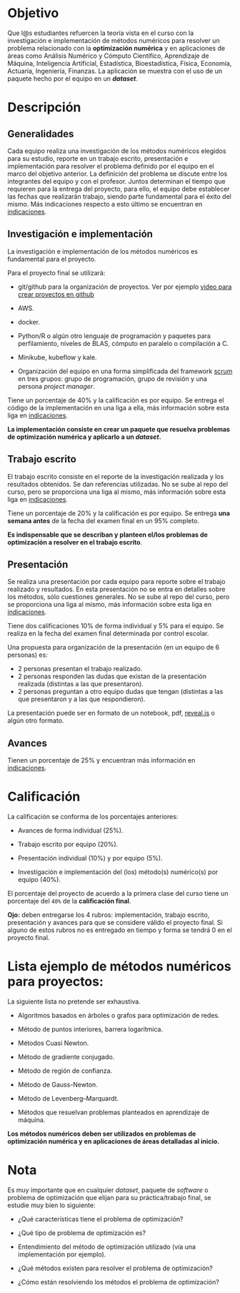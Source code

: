 # Objetivo

Que l@s estudiantes refuercen la teoría vista en el curso con la investigación e implementación de métodos numéricos para resolver un problema  relacionado con la **optimización numérica** y en aplicaciones de áreas como Análisis Numérico y Cómputo Científico, Aprendizaje de Máquina, Inteligencia Artificial, Estadística, Bioestadística, Física, Economía, Actuaría, Ingeniería, Finanzas. La aplicación se muestra con el uso de un paquete hecho por el equipo en un ***dataset***.

# Descripción

## Generalidades

Cada equipo realiza una investigación de los métodos numéricos elegidos para su estudio, reporte en un trabajo escrito, presentación e implementación para resolver el problema definido por el equipo en el marco del objetivo anterior. La definición del problema se discute entre los integrantes del equipo y con el profesor. Juntos determinan el tiempo que requieren para la entrega del proyecto, para ello, el equipo debe establecer las fechas que realizarán trabajo, siendo parte fundamental para el éxito del mismo. Más indicaciones respecto a esto último se encuentran en [indicaciones](indicaciones).

## Investigación e implementación

La investigación e implementación de los métodos numéricos es fundamental para el proyecto. 

Para el proyecto final se utilizará:

* git/github para la organización de proyectos. Ver por ejemplo [video para crear proyectos en github](https://youtu.be/z4Xpif7HI04)

* AWS.

* docker.

* Python/R o algún otro lenguaje de programación y paquetes para perfilamiento, niveles de BLAS, cómputo en paralelo o compilación a C.

* Minikube, kubeflow y kale.

* Organización del equipo en una forma simplificada del framework [scrum](https://www.youtube.com/watch?v=b02ZkndLk1Y&feature=emb_logo) en tres grupos: grupo de programación, grupo de revisión y una persona *project manager*.

Tiene un porcentaje de 40% y la calificación es por equipo. Se entrega el código de la implementación en una liga a ella, más información sobre esta liga en [indicaciones](indicaciones).

**La implementación consiste en crear un paquete que resuelva problemas de optimización numérica y aplicarlo a un *dataset*.**

## Trabajo escrito

El trabajo escrito consiste en el reporte de la investigación realizada y los resultados obtenidos. Se dan referencias utilizadas. No se sube al repo del curso, pero se proporciona una liga al mismo, más información sobre esta liga en [indicaciones](indicaciones).

Tiene un porcentaje de 20% y la calificación es por equipo. Se entrega **una semana antes** de la fecha del examen final en un 95% completo.

**Es indispensable que se describan y planteen el/los problemas de optimización a resolver en el trabajo escrito**.

## Presentación

Se realiza una presentación por cada equipo para reporte sobre el trabajo realizado y resultados. En esta presentación no se entra en detalles sobre los métodos, sólo cuestiones generales. No se sube al repo del curso, pero se proporciona una liga al mismo, más información sobre esta liga en [indicaciones](indicaciones).


Tiene dos calificaciones 10% de forma individual y 5% para el equipo. Se realiza en la fecha del examen final determinada por control escolar. 


Una propuesta para organización de la presentación (en un equipo de 6 personas) es:

* 2 personas presentan el trabajo realizado.
* 2 personas responden las dudas que existan de la presentación realizada (distintas a las que presentaron).
* 2 personas preguntan a otro equipo dudas que tengan (distintas a las que presentaron y a las que respondieron).

La presentación puede ser en formato de un notebook, pdf, [reveal.js](https://github.com/hakimel/reveal.js/) o algún otro formato.


## Avances

Tienen un porcentaje de 25% y encuentran más información en [indicaciones](indicaciones).

# Calificación

La calificación se conforma de los porcentajes anteriores: 

* Avances de forma individual (25%).

* Trabajo escrito por equipo (20%).

* Presentación individual (10%) y por equipo (5%).

* Investigación e implementación del (los) método(s) numérico(s) por equipo (40%).

El porcentaje del proyecto de acuerdo a la primera clase del curso tiene un porcentaje del `40%` de la **calificación final**.

**Ojo:** deben entregarse los 4 rubros: implementación, trabajo escrito, presentación y avances para que se considere válido el proyecto final. Si alguno de estos rubros no es entregado en tiempo y forma se tendrá 0 en el proyecto final.

# Lista ejemplo de métodos numéricos para proyectos:

La siguiente lista no pretende ser exhaustiva.

* Algoritmos basados en árboles o grafos para optimización de redes.

* Método de puntos interiores, barrera logarítmica.

* Métodos Cuasi Newton.

* Método de gradiente conjugado.

* Método de región de confianza.

* Método de Gauss-Newton.

* Método de Levenberg–Marquardt.

* Métodos que resuelvan problemas planteados en aprendizaje de máquina.

**Los métodos numéricos deben ser utilizados en problemas de optimización numérica y en aplicaciones de áreas detalladas al inicio.**


# Nota

Es muy importante que en cualquier *dataset*, paquete de *software* o problema de optimización que elijan para su práctica/trabajo final, se estudie muy bien lo siguiente:

* ¿Qué características tiene el problema de optimización?

* ¿Qué tipo de problema de optimización es?

* Entendimiento del método de optimización utilizado (vía una implementación por ejemplo).

* ¿Qué métodos existen para resolver el problema de optimización?

* ¿Cómo están resolviendo los métodos el problema de optimización?

